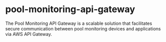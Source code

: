 # pool-monitoring-api-gateway
The Pool Monitoring API Gateway is a scalable solution that facilitates secure communication between pool monitoring devices and applications via AWS API Gateway.
